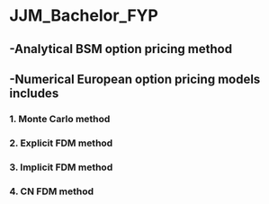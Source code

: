 # JJM_Bachelor_FYP

## -Analytical BSM option pricing method

## -Numerical European option pricing models includes

### 1. Monte Carlo method
### 2. Explicit FDM method
### 3. Implicit FDM method
### 4. CN FDM method
